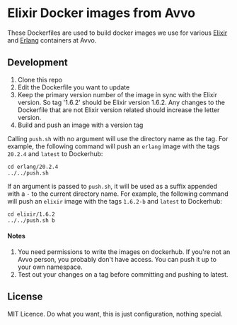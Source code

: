# Elixir Docker images from Avvo

These Dockerfiles are used to build docker images we use for various
[Elixir](https://hub.docker.com/r/avvo/elixir/tags/) and
[Erlang](https://hub.docker.com/r/avvo/erlang/tags/) containers at Avvo.

## Development

1. Clone this repo
2. Edit the Dockerfile you want to update
3. Keep the primary version number of the image in sync with the Elixir version.
   So tag '1.6.2' should be Elixir version 1.6.2. Any changes to the Dockerfile
   that are not Elixir version related should increase the letter version.
4. Build and push an image with a version tag

Calling `push.sh` with no argument will use the directory name as the tag. For
example, the following command will push an `erlang` image with the tags
`20.2.4` and `latest` to Dockerhub:

```
cd erlang/20.2.4
../../push.sh
```

If an argument is passed to `push.sh`, it will be used as a suffix appended with
a `-` to the current directory name. For example, the following command will
push an `elixir` image with the tags `1.6.2-b` and `latest` to Dockerhub:

```
cd elixir/1.6.2
../../push.sh b
```

#### Notes

1. You need permissions to write the images on dockerhub. If you're not an Avvo
   person, you probably don't have access. You can push it up to your own
   namespace.
2. Test out your changes on a tag before committing and pushing to latest.

## License

MIT Licence. Do what you want, this is just configuration, nothing special.
